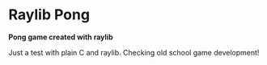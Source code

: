 # Raylib Pong
**Pong game created with raylib**

Just a test with plain C and raylib. Checking old school game development!
